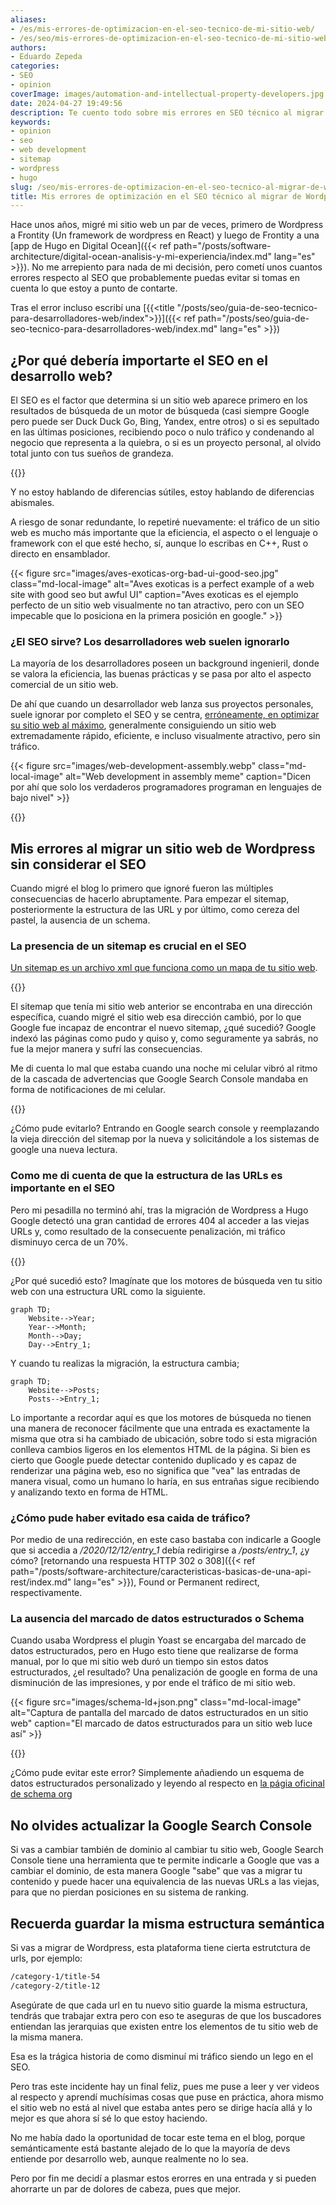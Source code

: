 ```yaml
---
aliases:
- /es/mis-errores-de-optimizacion-en-el-seo-tecnico-de-mi-sitio-web/
- /es/seo/mis-errores-de-optimizacion-en-el-seo-tecnico-de-mi-sitio-web/
authors:
- Eduardo Zepeda
categories:
- SEO
- opinion
coverImage: images/automation-and-intellectual-property-developers.jpg
date: 2024-04-27 19:49:56
description: Te cuento todo sobre mis errores en SEO técnico al migrar mi sitio desde Wordpress, lo que hice mal, que hice bien y lo que aprendí al optimizar el SEO técnico de mi sitio web 
keywords:
- opinion
- seo
- web development
- sitemap
- wordpress
- hugo
slug: /seo/mis-errores-de-optimizacion-en-el-seo-tecnico-al-migrar-de-wordpress/
title: Mis errores de optimización en el SEO técnico al migrar de Wordpress
---
```


Hace unos años, migré mi sitio web un par de veces, primero de Wordpress a Frontity (Un framework de wordpress en React) y luego de Frontity a una [app de Hugo en Digital Ocean]({{< ref path="/posts/software-architecture/digital-ocean-analisis-y-mi-experiencia/index.md" lang="es" >}}). No me arrepiento para nada de mi decisión, pero cometí unos cuantos errores respecto al SEO que probablemente puedas evitar si tomas en cuenta lo que estoy a punto de contarte.

Tras el error incluso escribí una [{{<title "/posts/seo/guia-de-seo-tecnico-para-desarrolladores-web/index">}}]({{< ref path="/posts/seo/guia-de-seo-tecnico-para-desarrolladores-web/index.md" lang="es" >}})

## ¿Por qué debería importarte el SEO en el desarrollo web?

El SEO es el factor que determina si un sitio web aparece primero en los resultados de búsqueda de un motor de búsqueda (casi siempre Google pero puede ser Duck Duck Go, Bing, Yandex, entre otros) o si es sepultado en las últimas posiciones, recibiendo poco o nulo tráfico y condenando al negocio que representa a la quiebra, o si es un proyecto personal, al olvido total junto con tus sueños de grandeza.

{{<ad0>}}

Y no estoy hablando de diferencias sútiles, estoy hablando de diferencias abismales.

A riesgo de sonar redundante, lo repetiré nuevamente: el tráfico de un sitio web es mucho más importante que la eficiencia, el aspecto o el lenguaje o framework con el que esté hecho, sí, aunque lo escribas en C++, Rust o directo en ensamblador.

{{< figure src="images/aves-exoticas-org-bad-ui-good-seo.jpg" class="md-local-image" alt="Aves exoticas is a perfect example of a web site with good seo but awful UI" caption="Aves exoticas es el ejemplo perfecto de un sitio web visualmente no tan atractivo, pero con un SEO impecable que lo posiciona en la primera posición en google." >}}

### ¿El SEO sirve? Los desarrolladores web suelen ignorarlo

La mayoría de los desarrolladores poseen un background ingenieril, donde se valora la eficiencia, las buenas prácticas y se pasa por alto el aspecto comercial de un sitio web. 

De ahí que cuando un desarrollador web lanza sus proyectos personales, suele ignorar por completo el SEO y se centra, [erróneamente, en optimizar su sitio web al máximo](/es/opinion/no-te-obsesiones-con-el-rendimiento-de-tu-aplicacion-web/), generalmente consiguiendo un sitio web extremadamente rápido, eficiente, e incluso visualmente atractivo, pero sin tráfico.

{{< figure src="images/web-development-assembly.webp" class="md-local-image" alt="Web development in assembly meme" caption="Dicen por ahí que solo los verdaderos programadores programan en lenguajes de bajo nivel" >}}

{{<ad1>}}

## Mis errores al migrar un sitio web de Wordpress sin considerar el SEO

Cuando migré el blog lo primero que ignoré fueron las múltiples consecuencias de hacerlo abruptamente. Para empezar el sitemap, posteriormente la estructura de las URL y por último, como cereza del pastel, la ausencia de un schema.

### La presencia de un sitemap es crucial en el SEO

[Un sitemap es un archivo xml que funciona como un mapa de tu sitio web](/es/django/sitemap-dinamico-con-django/). 

{{<ad2>}}

El sitemap que tenía mi sitio web anterior se encontraba en una dirección específica, cuando migré el sitio web esa dirección cambió, por lo que Google fue incapaz de encontrar el nuevo sitemap, ¿qué sucedió? Google indexó las páginas como pudo y quiso y, como seguramente ya sabrás, no fue la mejor manera y sufrí las consecuencias. 

Me di cuenta lo mal que estaba cuando una noche mi celular vibró al ritmo de la cascada de advertencias que Google Search Console mandaba en forma de  notificaciones de mi celular.

{{<box type="info" message="Un sitemap es un índice, usualmente en formato XML, que lista las páginas de tu sitio web">}}

¿Cómo pude evitarlo? Entrando en Google search console y reemplazando la vieja dirección del sitemap por la nueva y solicitándole a los sistemas de google una nueva lectura.

### Como me di cuenta de que la estructura de las URLs es importante en el SEO

Pero mi pesadilla no terminó ahí, tras la migración de Wordpress a Hugo Google detectó una gran cantidad de errores 404 al acceder a las viejas URLs y, como resultado de la consecuente penalización, mi tráfico disminuyo cerca de un 70%.

{{<ad3>}}

¿Por qué sucedió esto? Imagínate que los motores de búsqueda ven tu sitio web con una estructura URL como la siguiente.

``` mermaid
graph TD;
    Website-->Year;
    Year-->Month;
    Month-->Day;
    Day-->Entry_1;
```

Y cuando tu realizas la migración, la estructura cambia;

``` mermaid
graph TD;
    Website-->Posts;
    Posts-->Entry_1;
```

Lo importante a recordar aquí es que los motores de búsqueda no tienen una manera de reconocer fácilmente que una entrada es exactamente la misma que otra si ha cambiado de ubicación, sobre todo si esta migración conlleva cambios ligeros en los elementos HTML de la página. Si bien es cierto que Google puede detectar contenido duplicado y es capaz de renderizar una página web, eso no significa que "vea" las entradas de manera visual, como un humano lo haría, en sus entrañas sigue recibiendo y analizando texto en forma de HTML.

### ¿Cómo pude haber evitado esa caida de tráfico?

Por medio de una redirección, en este caso bastaba con indicarle a Google que si accedia a */2020/12/12/entry_1* debía redirigirse a */posts/entry_1*, ¿y cómo? [retornando una respuesta HTTP 302 o 308]({{< ref path="/posts/software-architecture/caracteristicas-basicas-de-una-api-rest/index.md" lang="es" >}}), Found or Permanent redirect, respectivamente.


### La ausencia del marcado de datos estructurados o Schema 

Cuando usaba Wordpress el plugin Yoast se encargaba del marcado de datos estructurados, pero en Hugo esto tiene que realizarse de forma manual, por lo que mi sitio web duró un tiempo sin estos datos estructurados, ¿el resultado? Una penalización de google en forma de una disminución de las impresiones, y por ende el tráfico de mi sitio web.

{{< figure src="images/schema-ld+json.png" class="md-local-image" alt="Captura de pantalla del marcado de datos estructurados en un sitio web" caption="El marcado de datos estructurados para un sitio web luce así" >}}

{{<box type="info" message="El marcado de datos estructurados se presenta generalmente en forma de un script de tipo application/ld+json en un sitio web, no se puede apreciar de forma visual pero es leído por los motores de búsqueda y les sirve para entender el tipo y las relaciones que existen entre cada una de las entidades de tu sitio web.">}}

¿Cómo pude evitar este error? Simplemente añadiendo un esquema de datos estructurados personalizado y leyendo al respecto en [la págia oficinal de schema org](https://schema.org#?)


## No olvides actualizar la Google Search Console

Si vas a cambiar también de dominio al cambiar tu sitio web, Google Search Console tiene una herramienta que te permite indicarle a Google que vas a cambiar el dominio, de esta manera Google "sabe" que vas a migrar tu contenido y puede hacer una equivalencia de las nuevas URLs a las viejas, para que no pierdan posiciones en su sistema de ranking.

## Recuerda guardar la misma estructura semántica

Si vas a migrar de Wordpress, esta plataforma tiene cierta estrutctura de urls, por ejemplo:

``` bash
/category-1/title-54
/category-2/title-12
```

Asegúrate de que cada url en tu nuevo sitio guarde la misma estructura, tendrás que trabajar extra pero con eso te aseguras de que los buscadores entiendan las jerarquias que existen entre los elementos de tu sitio web de la misma manera.

Esa es la trágica historia de como disminuí mi tráfico siendo un lego en el SEO. 

Pero tras este incidente hay un final feliz, pues me puse a leer y ver videos al respecto y aprendí muchísimas cosas que puse en práctica, ahora mismo el sitio web no está al nivel que estaba antes pero se dirige hacía allá y lo mejor es que ahora sí sé lo que estoy haciendo.

No me había dado la oportunidad de tocar este tema en el blog, porque semánticamente está bastante alejado de lo que la mayoría de devs entiende por desarrollo web, aunque realmente no lo sea. 

Pero por fin me decidí a plasmar estos erorres en una entrada y si pueden ahorrarte un par de dolores de cabeza, pues que mejor.